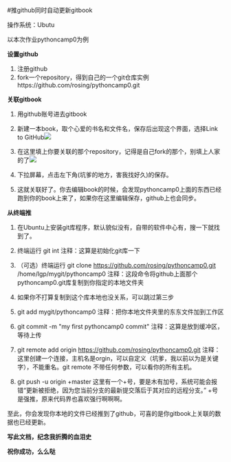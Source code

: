 #推github同时自动更新gitbook

操作系统：Ubutu

以本次作业pythoncamp0为例

**设置github**

1. 注册github
2. fork一个repository，得到自己的一个git仓库实例https://github.com/rosing/pythoncamp0.git

**关联gitbook**

1. 用github账号进去gitbook
2. 新建一本book，取个心爱的书名和文件名，保存后出现这个界面，选择Link to GitHub![](http://i.imgur.com/HJKVhte.jpg)

3. 在这里填上你要关联的那个repository，记得是自己fork的那个，别填上人家的了![](http://i.imgur.com/R9bEEG5.jpg)
4. 下拉屏幕，点击左下角(坑爹的地方，害我找好久)的保存。
5. 这就关联好了。你去编辑book的时候，会发现pythoncamp0上面的东西已经跑到你的book上来了，如果你在这里编辑保存，github上也会同步。

**从终端推**

1. 在Ubuntu上安装git库程序，默认貌似没有，自带的软件中心有，搜一下就找到了。

2. 终端运行  git int   注释：这算是初始化git库一下

3. （可选）终端运行  git clone https://github.com/rosing/pythoncamp0.git /home/lgp/mygit/pythoncamp0   注释：这段命令将github上面那个pythoncamp0.git库复制到你指定的本地文件夹

4. 如果你不打算复制到这个库本地也没关系，可以跳过第三步

5. git add mygit/pythoncamp0 注释：把你本地文件夹里的东东文件加到工作区

6. git commit -m "my first pythoncamp0 commit" 注释：这算是放到缓冲区，等待上传

7. git remote add origin https://github.com/rosing/pythoncamp0.git 注释：这里创建一个连接，主机名是orgin，可以自定义（坑爹，我以前以为是关键字），不能重名。git remote 不带任何参数，可以看你的所有主机。

8. git push -u origin +master 这里有一个+号，要是木有加号，系统可能会报错“更新被拒绝，因为您当前分支的最新提交落后于其对应的远程分支。” +号是强推，原来代码界也喜欢强行啊啊啊。



至此，你会发现你本地的文件已经推到了github，可喜的是你gitbook上关联的数据也已经更新。

**写此文档，纪念我折腾的血泪史**

**祝你成功，么么哒**